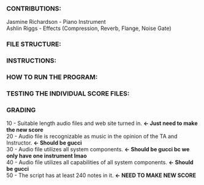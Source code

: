 ### CONTRIBUTIONS:
Jasmine Richardson - Piano Instrument  
Ashlin Riggs - Effects (Compression, Reverb, Flange, Noise Gate)

### FILE STRUCTURE:

### INSTRUCTIONS:

### HOW TO RUN THE PROGRAM:

### TESTING THE INDIVIDUAL SCORE FILES:

### GRADING
10 - Suitable length audio files and web site turned in. **<- Just need to make the new score**  
20 - Audio file is recognizable as music in the opinion of the TA and Instructor. **<- Should be gucci**  
30 - Audio file utilizes all system components. **<- Should be gucci bc we only have one instrument lmao**  
40 - Audio file utilizes all capabilities of all system components. **<- Should be gucci**  
50 - The script has at least 240 notes in it.  **<- NEED TO MAKE NEW SCORE**  
